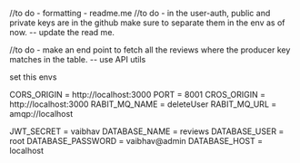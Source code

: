 //to do - formatting - readme.me
//to do - in the user-auth, public and private keys are in the github make sure to separate them in the env as of now. -- update the  read me.

//to do - make an end point to fetch all the reviews where the producer key matches in the table. -- use API utils 


set this envs

CORS_ORIGIN = http://localhost:3000
PORT = 8001
CROS_ORIGIN = http://localhost:3000
RABIT_MQ_NAME =  deleteUser
RABIT_MQ_URL = amqp://localhost

JWT_SECRET = vaibhav
DATABASE_NAME = reviews
DATABASE_USER = root
DATABASE_PASSWORD = vaibhav@admin
DATABASE_HOST = localhost